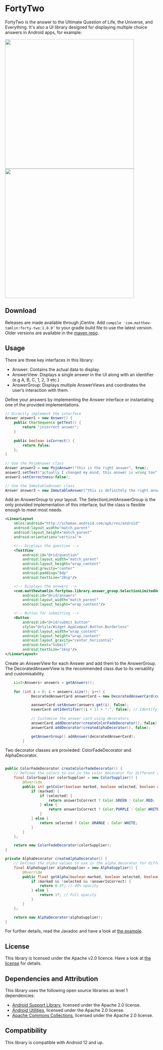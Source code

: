 # FortyTwo
FortyTwo is the answer to the Ultimate Question of Life, the Universe, and Everything. It's also a UI library designed for displaying multiple choice answers in Android apps, for example:

<img src="https://raw.githubusercontent.com/MatthewTamlin/FortyTwo/master/artwork/single_selection.gif" width="425"/> <img src="https://raw.githubusercontent.com/MatthewTamlin/FortyTwo/master/artwork/multiple_selection.gif" width="425"/> 

## Download
Releases are made available through jCentre. Add `compile 'com.matthew-tamlin:forty-two:1.0.0’` to your gradle build file to use the latest version. Older versions are available in the [maven repo](https://bintray.com/matthewtamlin/maven/FortyTwo).

## Usage
There are three key interfaces in this library:
- Answer: Contains the actual data to display.
- AnswerView: Displays a single answer in the UI along with an identifier (e.g A, B, C, 1, 2, 3 etc.)
- AnswerGroup: Displays multiple AnswerViews and coordinates the user’s interaction with them.

Define your answers by implementing the Answer interface or instantating one of the provided implementations.
```java
// Directly implement the interface
Answer answer1 = new Answer() {
    public CharSequence getText() {
        return "incorrect answer";
    }
    
    public boolean isCorrect() {
        return false;
    };
}
    
// Use the PojoAnswer class
Answer answer2 = new PojoAnswer("this is the right answer", true);
answer2.setText("actually I changed my mind, this answer is wrong too");
answer2.setCorrectness(false);

// Use the ImmutableAnswer class
Answer answer3 = new ImmutableAnswer("this is definitely the right answer", true);
```

Add an AnswerGroup to your layout. The SelectionLimitAnswerGroup is the only provided implementation of this interface, but the class is flexible enough to meet most needs.
```xml
<LinearLayout
	xmlns:android="http://schemas.android.com/apk/res/android"
	android:layout_width="match_parent"
	android:layout_height="match_parent"
	android:orientation="vertical">

    <!-- Displays the question -->
	<TextView
		android:id="@+id/question"
		android:layout_width="match_parent"
		android:layout_height="wrap_content"
		android:gravity="center"
		android:padding="8dp"
		android:textSize="20sp"/>

    <!-- Displays the answers -->
	<com.matthewtamlin.fortytwo.library.answer_group.SelectionLimitedAnswerGroup
		android:id="@+id/answers"
		android:layout_width="match_parent"
		android:layout_height="wrap_content"/>

    <!-- Button for submitting -->
	<Button
		android:id="@+id/submit_button"
		style="@style/Widget.AppCompat.Button.Borderless"
		android:layout_width="wrap_content"
		android:layout_height="wrap_content"
		android:layout_gravity="center_horizontal"
		android:text="Submit"
		android:textSize="16sp"/>
</LinearLayout>
```

Create an AnswerView for each Answer and add them to the AnswerGroup. The DecoratedAnswerView is the recommended class due to its versatility and customisability.
```java
	List<Answers> answers = getAnswers();
	
	for (int i = 0; i < answers.size(); i++) {
			DecoratedAnswerCard answerCard = new DecoratedAnswerCard(context);

			aanswerCard.setAnswer(answers.get(i), false);
			nswerCard.setIdentifier((i + 1) + ".", false); // Identify each answer with a number such as 1. 2. 3. 4. etc.
			
			// Customise the answer card using decorators
			answerCard.addDecorator(createColorFadeDecorator(), false);
			answerCard.addDecorator(createAlphaDecorator(), false);

			getAnswerGroup().addAnswer(decoratedAnswerCard);
		}
```

Two decorator classes are provieded: ColorFadeDecorator and AlphaDecorator.
```java

public ColorFadeDecorator createColorFadeDecorator() {
	// Defines the colors to use in the color decorator for different answer properties
	final ColorSupplier colorSupplier = new ColorSupplier() {
		@Override
		public int getColor(boolean marked, boolean selected, boolean answerIsCorrect) {
			if (marked) {
				if (selected) {
					return answerIsCorrect ? Color.GREEN : Color.RED;
				} else {
					return answerIsCorrect ? Color.PURPLE : Color.WHITE;
				}
			} else {
				return selected ? Color.ORANGE : Color.WHITE;
			}
		}
	};

	return new ColorFadeDecorator(colorSupplier);
}

private AlphaDecorator createAlphaDecorator() {
	// Defines the alpha values to use in the alpha decorator for different answer properties
	final AlphaSupplier alphaSupplier = new AlphaSupplier() {
		@Override
		public float getAlpha(boolean marked, boolean selected, boolean answerIsCorrect) {
			if (marked && !selected && !answerIsCorrect) {
				return 0.3f; // 30% opacity
			} else {
				return 1f; // Full opacity
			}
		}
	};

	return new AlphaDecorator(alphaSupplier);
}
```


For further details, read the Javadoc and have a look at [the example](example/src/main/java/com/matthewtamlin/fortytwo/example).

## License
This library is licensed under the Apache v2.0 licence. Have a look at [the license](LICENSE) for details.

## Dependencies and Attribution
This library uses the following open source libraries as level 1 dependencies:
- [Android Support Library](https://developer.android.com/topic/libraries/support-library/index.html), licensed under the Apache 2.0 license.
- [Android Utilities](https://github.com/MatthewTamlin/AndroidUtilities), licensed under the Apache 2.0 license.
- [Apache Commons Collections](https://commons.apache.org/proper/commons-collections/), licensed under the Apache 2.0 license. 

## Compatibility
This library is compatible with Android 12 and up.
